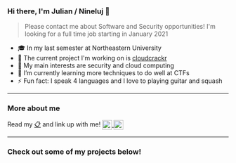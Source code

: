### Hi there, I'm Julian / Nineluj 👋
> Please contact me about Software and Security opportunities! I'm looking for a full time job starting in January 2021

- 🎓 In my last semester at Northeastern University
- 🔭 The current project I'm working on is [cloudcrackr][cloudcrackr]
- 🏴 My main interests are security and cloud computing
- 🌱 I’m currently learning more techniques to do well at CTFs
- ⚡ Fun fact: I speak 4 languages and I love to playing guitar and squash

---

### More about me

Read my [📋](https://github.com/Nineluj/Nineluj/raw/master/files/resume.pdf) and link up with me!
<a href="https://linkedin.com/in/julianhirn">
<img alt="Nineluj | LinkedIn" style="vertical-align:top;" width="22px" src="https://cdn.jsdelivr.net/npm/simple-icons@v3/icons/linkedin.svg" />
</a>
<a href="mailto:julian.hirn@protonmail.com">
<img alt="Nineluj | Email" style="vertical-align:top;" width="22px" src="https://cdn.jsdelivr.net/npm/simple-icons@v3/icons/protonmail.svg" />
</a>

---

### Check out some of my projects below!

[cloudcrackr]: https://github.com/nineluj/cloudcrackr
